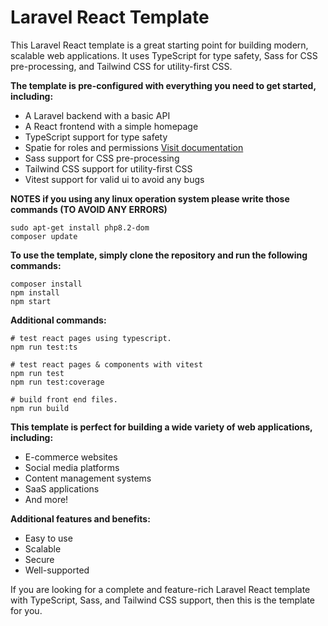 # Laravel React Template

This Laravel React template is a great starting point for building modern, scalable web applications. It uses TypeScript for type safety, Sass for CSS pre-processing, and Tailwind CSS for utility-first CSS.

**The template is pre-configured with everything you need to get started, including:**

- A Laravel backend with a basic API
- A React frontend with a simple homepage
- TypeScript support for type safety
- Spatie for roles and permissions [Visit documentation](https://spatie.be/docs/laravel-permission/v5/introduction)
- Sass support for CSS pre-processing
- Tailwind CSS support for utility-first CSS
- Vitest support for valid ui to avoid any bugs

**NOTES if you using any linux operation system please write those commands (TO AVOID ANY ERRORS)**
```shell
sudo apt-get install php8.2-dom
composer update
```

**To use the template, simply clone the repository and run the following commands:**
```shell
composer install
npm install
npm start
```

**Additional commands:**
```shell
# test react pages using typescript.
npm run test:ts

# test react pages & components with vitest
npm run test
npm run test:coverage

# build front end files.
npm run build
```

**This template is perfect for building a wide variety of web applications, including:**

- E-commerce websites
- Social media platforms
- Content management systems
- SaaS applications
- And more!

**Additional features and benefits:**

- Easy to use
- Scalable
- Secure
- Well-supported

If you are looking for a complete and feature-rich Laravel React template with TypeScript, Sass, and Tailwind CSS support, then this is the template for you.
